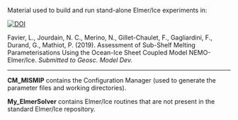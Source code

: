 Material used to build and run stand-alone Elmer/Ice experiments in:

[![DOI](https://zenodo.org/badge/170340487.svg)](https://zenodo.org/badge/latestdoi/170340487)

Favier, L., Jourdain, N. C., Merino, N., Gillet-Chaulet, F., Gagliardini, F., Durand, G., Mathiot, P. (2019). Assessment of Sub-Shelf Melting Parameterisations Using the Ocean-Ice Sheet Coupled Model NEMO-Elmer/Ice. _Submitted to Geosc. Model Dev._

--------------------

**CM_MISMIP** contains the Configuration Manager (used to generate the parameter files and working directories).

**My_ElmerSolver** contains Elmer/Ice routines that are not present in the standard Elmer/Ice repository.
